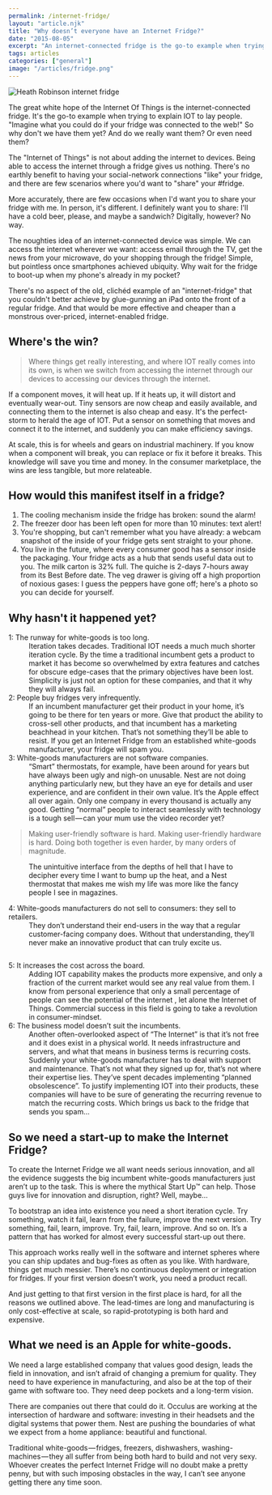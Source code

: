 ```yaml
---
permalink: /internet-fridge/
layout: "article.njk"
title: "Why doesn’t everyone have an Internet Fridge?"
date: "2015-08-05"
excerpt: "An internet-connected fridge is the go-to example when trying to explain the Internet Of Things to lay people. So why don't we have them yet? And do we really want them? Or even need them?"
tags: articles
categories: ["general"]
image: "/articles/fridge.png"
---
```


<img class="post-content__image" src="/images/articles/fridge.png" alt="Heath Robinson internet fridge">

The great white hope of the Internet Of Things is the internet-connected fridge. It's the go-to example when trying to explain IOT to lay people. "Imagine what you could do if your fridge was connected to the web!" So why don't we have them yet? And do we really want them? Or even need them?

The "Internet of Things" is not about adding the internet to devices. Being able to access the internet through a fridge gives us nothing. There's no earthly benefit to having your social-network connections "like" your fridge, and there are few scenarios where you'd want to "share" your #fridge.

More accurately, there are few occasions when I'd want you to share your fridge with me. In person, it's different. I definitely want you to share: I'll have a cold beer, please, and maybe a sandwich? Digitally, however? No way.

The noughties idea of an internet-connected device was simple. We can access the internet wherever we want: access email through the TV, get the news from your microwave, do your shopping through the fridge! Simple, but pointless once smartphones achieved ubiquity. Why wait for the fridge to boot-up when my phone's already in my pocket?

There's no aspect of the old, clichéd example of an "internet-fridge" that you couldn't better achieve by glue-gunning an iPad onto the front of a regular fridge. And that would be more effective and cheaper than a monstrous over-priced, internet-enabled fridge.

## Where's the win?

> Where things get really interesting, and where IOT really comes into its own, is when we switch from accessing the internet through our devices to accessing our devices through the internet.

If a component moves, it will heat up. If it heats up, it will distort and eventually wear-out. Tiny sensors are now cheap and easily available, and connecting them to the internet is also cheap and easy. It's the perfect-storm to herald the age of IOT. Put a sensor on something that moves and connect it to the internet, and suddenly you can make efficiency savings.

At scale, this is for wheels and gears on industrial machinery. If you know when a component will break, you can replace or fix it before it breaks. This knowledge will save you time and money. In the consumer marketplace, the wins are less tangible, but more relateable.

## How would this manifest itself in a fridge?

1. The cooling mechanism inside the fridge has broken: sound the alarm!
2. The freezer door has been left open for more than 10 minutes: text alert!
3. You're shopping, but can't remember what you have already: a webcam snapshot of the inside of your fridge gets sent straight to your phone.
4. You live in the future, where every consumer good has a sensor inside the packaging. Your fridge acts as a hub that sends useful data out to you. The milk carton is 32% full. The quiche is 2-days 7-hours away from its Best Before date. The veg drawer is giving off a high proportion of noxious gases: I guess the peppers have gone off; here's a photo so you can decide for yourself.

## Why hasn't it happened yet?

<dl>
<dt>1: The runway for white-goods is too long.</dt>
<dd>Iteration takes decades. Traditional IOT needs a much much shorter iteration cycle. By the time a traditional incumbent gets a product to market it has become so overwhelmed by extra features and catches for obscure edge-cases that the primary objectives have been lost. Simplicity is just not an option for these companies, and that it why they will always fail.</dd>

<dt>2: People buy fridges very infrequently.</dt>
<dd>If an incumbent manufacturer get their product in your home, it’s going to be there for ten years or more. Give that product the ability to cross-sell other products, and that incumbent has a marketing beachhead in your kitchen. That’s not something they’ll be able to resist. If you get an Internet Fridge from an established white-goods manufacturer, your fridge will spam you.</dd>

<dt>3: White-goods manufacturers are not software companies.</dt>
<dd>“Smart” thermostats, for example, have been around for years but have always been ugly and nigh-on unusable. Nest are not doing anything particularly new, but they have an eye for details and user experience, and are confident in their own value. It’s the Apple effect all over again. Only one company in every thousand is actually any good. Getting “normal” people to interact seamlessly with technology is a tough sell — can your mum use the video recorder yet?</dd>
</dl>

> Making user-friendly software is hard. Making user-friendly hardware is hard. Doing both together is even harder, by many orders of magnitude.

<figure class="post-content__image-wrapper">
    <img class="post-content__image" src="/images/articles/fridge2.png" alt="">
    <figcaption class="post-content__caption">The unintuitive interface from the depths of hell that I have to decipher every time I want to bump up the heat, and a Nest thermostat that makes me wish my life was more like the fancy people I see in magazines.</figcaption>
</figure>

<dl>
<dt>4: White-goods manufacturers do not sell to consumers: they sell to retailers.</dt>
<dd>They don’t understand their end-users in the way that a regular customer-facing company does. Without that understanding, they’ll never make an innovative product that can truly excite us.</dd>
</dl>

<img class="post-content__image" src="/images/articles/fridge3.png" alt="">

<dl>
<dt>5: It increases the cost across the board.</dt>
<dd>Adding IOT capability makes the products more expensive, and only a fraction of the current market would see any real value from them. I know from personal experience that only a small percentage of people can see the potential of the internet , let alone the Internet of Things. Commercial success in this field is going to take a revolution in consumer-mindset.</dd>

<dt>6: The business model doesn’t suit the incumbents.</dt>
<dd>Another often-overlooked aspect of “The Internet” is that it’s not free and it does exist in a physical world. It needs infrastructure and servers, and what that means in business terms is recurring costs.
Suddenly your white-goods manufacturer has to deal with support and maintenance. That’s not what they signed up for, that’s not where their expertise lies. They’ve spent decades implementing “planned obsolescence”.
To justify implementing IOT into their products, these companies will have to be sure of generating the recurring revenue to match the recurring costs. Which brings us back to the fridge that sends you spam…</dd>
</dl>

## So we need a start-up to make the Internet Fridge?

To create the Internet Fridge we all want needs serious innovation, and all the evidence suggests the big incumbent white-goods manufacturers just aren’t up to the task. This is where the mythical Start Up™ can help. Those guys live for innovation and disruption, right? Well, maybe…

To bootstrap an idea into existence you need a short iteration cycle. Try something, watch it fail, learn from the failure, improve the next version. Try something, fail, learn, improve. Try, fail, learn, improve. And so on. It’s a pattern that has worked for almost every successful start-up out there.

This approach works really well in the software and internet spheres where you can ship updates and bug-fixes as often as you like. With hardware, things get much messier. There’s no continuous deployment or integration for fridges. If your first version doesn’t work, you need a product recall.

And just getting to that first version in the first place is hard, for all the reasons we outlined above. The lead-times are long and manufacturing is only cost-effective at scale, so rapid-prototyping is both hard and expensive.

## What we need is an Apple for white-goods.

We need a large established company that values good design, leads the field in innovation, and isn’t afraid of changing a premium for quality. They need to have experience in manufacturing, and also be at the top of their game with software too. They need deep pockets and a long-term vision.

There are companies out there that could do it. Occulus are working at the intersection of hardware and software: investing in their headsets and the digital systems that power them. Nest are pushing the boundaries of what we expect from a home appliance: beautiful and functional.

Traditional white-goods — fridges, freezers, dishwashers, washing-machines — they all suffer from being both hard to build and not very sexy. Whoever creates the perfect Internet Fridge will no doubt make a pretty penny, but with such imposing obstacles in the way, I can’t see anyone getting there any time soon.
